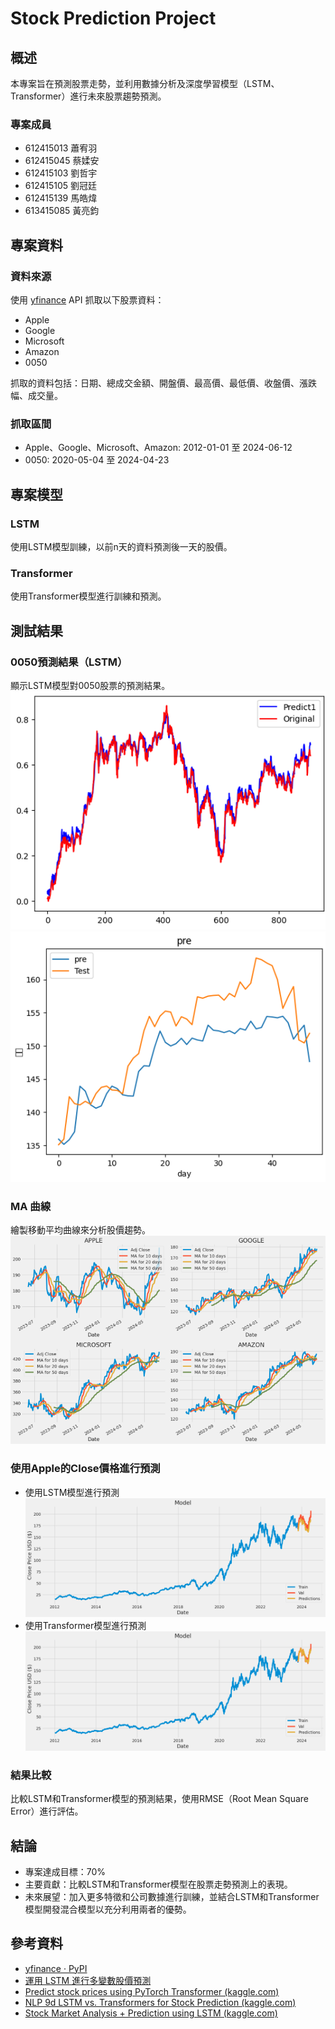 # Stock Prediction Project

## 概述

本專案旨在預測股票走勢，並利用數據分析及深度學習模型（LSTM、Transformer）進行未來股票趨勢預測。

### 專案成員
- 612415013 蕭宥羽
- 612415045 蔡媃安
- 612415103 劉哲宇
- 612415105 劉冠廷
- 612415139 馬皓煒
- 613415085 黃亮鈞

## 專案資料

### 資料來源
使用 [yfinance](https://pypi.org/project/yfinance/) API 抓取以下股票資料：
- Apple
- Google
- Microsoft
- Amazon
- 0050

抓取的資料包括：日期、總成交金額、開盤價、最高價、最低價、收盤價、漲跌幅、成交量。

### 抓取區間
- Apple、Google、Microsoft、Amazon: 2012-01-01 至 2024-06-12
- 0050: 2020-05-04 至 2024-04-23

## 專案模型

### LSTM
使用LSTM模型訓練，以前n天的資料預測後一天的股價。

### Transformer
使用Transformer模型進行訓練和預測。

## 測試結果

### 0050預測結果（LSTM）
顯示LSTM模型對0050股票的預測結果。
![LSTM1](image/lstm1.png)
![LSTM2](image/lstm2.png)

### MA 曲線
繪製移動平均曲線來分析股價趨勢。
![MA](image/ma.png)

### 使用Apple的Close價格進行預測
- 使用LSTM模型進行預測
  ![LSTM3](image/lstm3.png)
- 使用Transformer模型進行預測
  ![Transformer](image/transformer.png)
  

### 結果比較
比較LSTM和Transformer模型的預測結果，使用RMSE（Root Mean Square Error）進行評估。

## 結論

- 專案達成目標：70%
- 主要貢獻：比較LSTM和Transformer模型在股票走勢預測上的表現。
- 未來展望：加入更多特徵和公司數據進行訓練，並結合LSTM和Transformer模型開發混合模型以充分利用兩者的優勢。

## 參考資料

- [yfinance · PyPI](https://pypi.org/project/yfinance/)
- [運用 LSTM 進行多變數股價預測](https://medium.com/@hjeremy1222/%E9%81%8B%E7%94%A8lstm%E9%80%B2%E8%A1%8C%E5%A4%9A%E8%AE%8A%E6%95%B8%E8%82%A1%E5%83%B9%E9%A0%90%E6%B8%AC-6a4eb710b745)
- [Predict stock prices using PyTorch Transformer (kaggle.com)](https://www.kaggle.com/code/hobbyai/predict-stock-prices-using-pytorch-transformer)
- [NLP 9d LSTM vs. Transformers for Stock Prediction (kaggle.com)](https://www.kaggle.com/code/selcukcan/nlp-9d-lstm-vs-transformers-for-stock-prediction)
- [Stock Market Analysis + Prediction using LSTM (kaggle.com)](https://www.kaggle.com/code/faressayah/stock-market-analysis-prediction-using-lstm)






